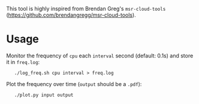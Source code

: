 This tool is highly inspired from Brendan Greg's `msr-cloud-tools` (https://github.com/brendangregg/msr-cloud-tools).

# Usage
Monitor the frequency of `cpu` each `interval` second (default: 0.1s) and store it in `freq.log`:
```
   ./log_freq.sh cpu interval > freq.log
```

Plot the frequency over time (`output` should be a `.pdf`):
```
   ./plot.py input output
```
